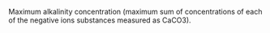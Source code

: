 Maximum alkalinity concentration (maximum sum of concentrations of each of the negative ions substances measured as CaCO3).
